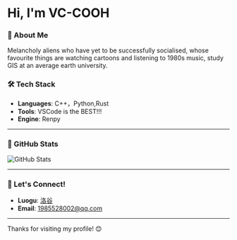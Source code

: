 # Hi, I'm VC-COOH

### 🌱 About Me

Melancholy aliens who have yet to be successfully socialised, whose favourite things are watching cartoons and listening to 1980s music, study GIS at an average earth university.

### 🛠️ Tech Stack


- **Languages**: C++，Python,Rust
- **Tools**:  VSCode is the BEST!!!
- **Engine**: Renpy

---

### 🚀 GitHub Stats

![GitHub Stats](https://github-readme-stats.vercel.app/api?username=VC-COOH&show_icons=true&hide_title=true&count_private=true&hide_border=true&theme=radical)

---

### 📢 Let's Connect!


- **Luogu**: [洛谷](https://www.luogu.com.cn/user/508814)
- **Email**: [1985528002@qq.com](mailto:1985528002@qq.com)

---

Thanks for visiting my profile! 😊



